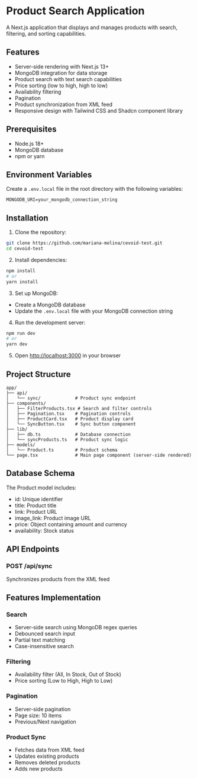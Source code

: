 # Product Search Application

A Next.js application that displays and manages products with search, filtering, and sorting capabilities.

## Features

- Server-side rendering with Next.js 13+
- MongoDB integration for data storage
- Product search with text search capabilities
- Price sorting (low to high, high to low)
- Availability filtering
- Pagination
- Product synchronization from XML feed
- Responsive design with Tailwind CSS and Shadcn component library

## Prerequisites

- Node.js 18+
- MongoDB database
- npm or yarn

## Environment Variables

Create a `.env.local` file in the root directory with the following variables:

```env
MONGODB_URI=your_mongodb_connection_string
```

## Installation

1. Clone the repository:

```bash
git clone https://github.com/mariana-molina/cevoid-test.git
cd cevoid-test
```

2. Install dependencies:

```bash
npm install
# or
yarn install
```

3. Set up MongoDB:

- Create a MongoDB database
- Update the `.env.local` file with your MongoDB connection string

4. Run the development server:

```bash
npm run dev
# or
yarn dev
```

5. Open [http://localhost:3000](http://localhost:3000) in your browser

## Project Structure

```
app/
├── api/
│   └── sync/             # Product sync endpoint
├── components/
│   ├── FilterProducts.tsx # Search and filter controls
│   ├── Pagination.tsx    # Pagination controls
│   ├── ProductCard.tsx   # Product display card
│   └── SyncButton.tsx    # Sync button component
├── lib/
│   ├── db.ts             # Database connection
│   └── syncProducts.ts   # Product sync logic
├── models/
│   └── Product.ts        # Product schema
└── page.tsx              # Main page component (server-side rendered)
```

## Database Schema

The Product model includes:

- id: Unique identifier
- title: Product title
- link: Product URL
- image_link: Product image URL
- price: Object containing amount and currency
- availability: Stock status

## API Endpoints

### POST /api/sync

Synchronizes products from the XML feed

## Features Implementation

### Search

- Server-side search using MongoDB regex queries
- Debounced search input
- Partial text matching
- Case-insensitive search

### Filtering

- Availability filter (All, In Stock, Out of Stock)
- Price sorting (Low to High, High to Low)

### Pagination

- Server-side pagination
- Page size: 10 items
- Previous/Next navigation

### Product Sync

- Fetches data from XML feed
- Updates existing products
- Removes deleted products
- Adds new products
